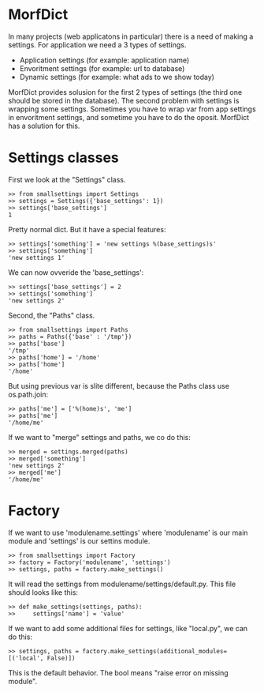 MorfDict
========

In many projects (web applicatons in particular) there is a need of making a settings. For application we need a 3 types of settings.
* Application settings (for example: application name)
* Envoritment settings (for example: url to database)
* Dynamic settings (for example: what ads to we show today)

MorfDict provides solusion for the first 2 types of settings (the third one should be stored in the database).
The second problem with settings is wrapping some settings. Sometimes you have to wrap var from app settings in envoritment settings, and sometime you have to do the oposit. MorfDict has a solution for this.

Settings classes
========
First we look at the "Settings" class.

    >> from smallsettings import Settings
    >> settings = Settings({'base_settings': 1})
    >> settings['base_settings']
    1

Pretty normal dict. But it have a special features:

    >> settings['something'] = 'new settings %(base_settings)s'
    >> settings['something']
    'new settings 1'

We can now ovveride the 'base_settings':

    >> settings['base_settings'] = 2
    >> settings['something']
    'new settings 2'

Second, the "Paths" class.

    >> from smallsettings import Paths
    >> paths = Paths({'base' : '/tmp'})
    >> paths['base']
    '/tmp'
    >> paths['home'] = '/home'
    >> paths['home']
    '/home'

But using previous var is slite different, because the Paths class use os.path.join:

    >> paths['me'] = ['%(home)s', 'me']
    >> paths['me']
    '/home/me'

If we want to "merge" settings and paths, we co do this:

    >> merged = settings.merged(paths)
    >> merged['something']
    'new settings 2'
    >> merged['me']
    '/home/me'

Factory
=======

If we want to use 'modulename.settings' where 'modulename' is our main module and
'settings' is our settins module.

    >> from smallsettings import Factory
    >> factory = Factory('modulename', 'settings')
    >> settings, paths = factory.make_settings()

It will read the settings from modulename/settings/default.py. This file should
looks like this:

    >> def make_settings(settings, paths):
    >>     settings['name'] = 'value'

If we want to add some additional files for settings, like "local.py", we can do
this:

    >> settings, paths = factory.make_settings(additional_modules=[('local', False)])

This is the default behavior. The bool means "raise error on missing module".
